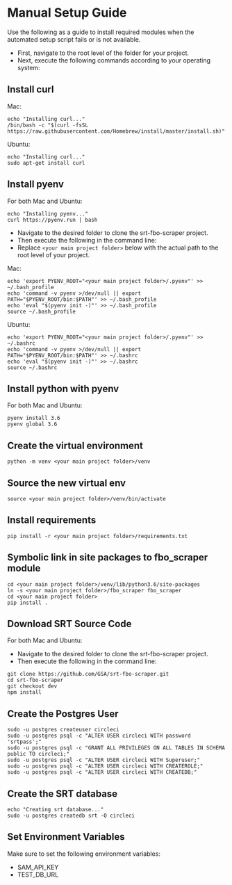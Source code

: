 # Manual Setup Guide 
Use the following as a guide to install required modules when the automated setup script fails or is not available. 

* First, navigate to the root level of the folder for your project. 
* Next, execute the following commands according to your operating system: 

## Install curl 
Mac: 
```
echo "Installing curl..."
/bin/bash -c "$(curl -fsSL https://raw.githubusercontent.com/Homebrew/install/master/install.sh)"
```

Ubuntu: 
```
echo "Installing curl..."
sudo apt-get install curl
```
## Install pyenv 
For both Mac and Ubuntu: 
```
echo "Installing pyenv..."
curl https://pyenv.run | bash
```

* Navigate to the desired folder to clone the srt-fbo-scraper project. 
* Then execute the following in the command line: 
* Replace `<your main project folder>` below with the actual path to the root level of your project. 

Mac: 
```
echo 'export PYENV_ROOT="<your main project folder>/.pyenv"' >> ~/.bash_profile
echo 'command -v pyenv >/dev/null || export PATH="$PYENV_ROOT/bin:$PATH"' >> ~/.bash_profile
echo 'eval "$(pyenv init -)"' >> ~/.bash_profile
source ~/.bash_profile
```

Ubuntu: 
```
echo 'export PYENV_ROOT="<your main project folder>/.pyenv"' >> ~/.bashrc
echo 'command -v pyenv >/dev/null || export PATH="$PYENV_ROOT/bin:$PATH"' >> ~/.bashrc
echo 'eval "$(pyenv init -)"' >> ~/.bashrc
source ~/.bashrc
```
## Install python with pyenv
For both Mac and Ubuntu: 
```
pyenv install 3.6 
pyenv global 3.6
```

## Create the virtual environment
```
python -m venv <your main project folder>/venv
```
## Source the new virtual env
```
source <your main project folder>/venv/bin/activate
```
## Install requirements
```
pip install -r <your main project folder>/requirements.txt
```
## Symbolic link in site packages to fbo_scraper module
```
cd <your main project folder>/venv/lib/python3.6/site-packages 
ln -s <your main project folder>/fbo_scraper fbo_scraper 
cd <your main project folder>
pip install .
```
## Download SRT Source Code 
For both Mac and Ubuntu: 
* Navigate to the desired folder to clone the srt-fbo-scraper project. 
* Then execute the following in the command line: 
```
git clone https://github.com/GSA/srt-fbo-scraper.git
cd srt-fbo-scraper
git checkout dev
npm install
```

## Create the Postgres User 
```
sudo -u postgres createuser circleci
sudo -u postgres psql -c "ALTER USER circleci WITH password 'srtpass';"
sudo -u postgres psql -c "GRANT ALL PRIVILEGES ON ALL TABLES IN SCHEMA public TO circleci;"
sudo -u postgres psql -c "ALTER USER circleci WITH Superuser;"
sudo -u postgres psql -c "ALTER USER circleci WITH CREATEROLE;"
sudo -u postgres psql -c "ALTER USER circleci WITH CREATEDB;"
```

## Create the SRT database
```
echo "Creating srt database..."
sudo -u postgres createdb srt -O circleci
```

## Set Environment Variables 
Make sure to set the following environment variables: 
* SAM_API_KEY
* TEST_DB_URL